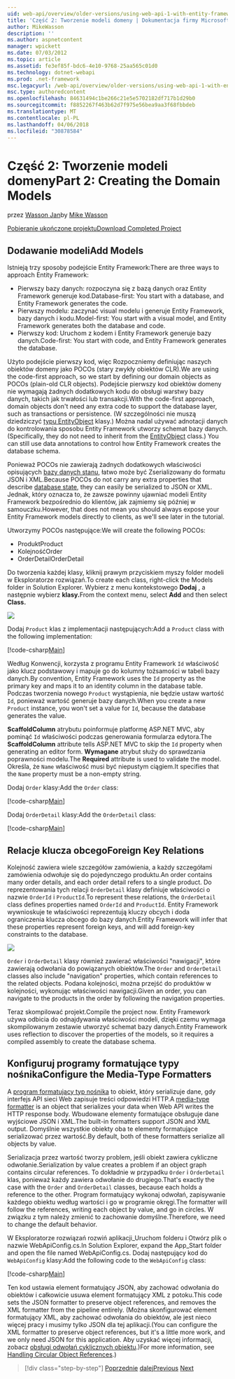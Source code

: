 ```yaml
---
uid: web-api/overview/older-versions/using-web-api-1-with-entity-framework-5/using-web-api-with-entity-framework-part-2
title: 'Część 2: Tworzenie modeli domeny | Dokumentacja firmy Microsoft'
author: MikeWasson
description: ''
ms.author: aspnetcontent
manager: wpickett
ms.date: 07/03/2012
ms.topic: article
ms.assetid: fe3ef85f-bdc6-4e10-9768-25aa565c01d0
ms.technology: dotnet-webapi
ms.prod: .net-framework
msc.legacyurl: /web-api/overview/older-versions/using-web-api-1-with-entity-framework-5/using-web-api-with-entity-framework-part-2
msc.type: authoredcontent
ms.openlocfilehash: 84631494c1be266c21e5e5702182df717b1d29b0
ms.sourcegitcommit: f8852267f463b62d7f975e56bea9aa3f68fbbdeb
ms.translationtype: MT
ms.contentlocale: pl-PL
ms.lasthandoff: 04/06/2018
ms.locfileid: "30878584"
---
```

<a name="part-2-creating-the-domain-models"></a><span data-ttu-id="30cf9-102">Część 2: Tworzenie modeli domeny</span><span class="sxs-lookup"><span data-stu-id="30cf9-102">Part 2: Creating the Domain Models</span></span>
====================
<span data-ttu-id="30cf9-103">przez [Wasson Jan](https://github.com/MikeWasson)</span><span class="sxs-lookup"><span data-stu-id="30cf9-103">by [Mike Wasson](https://github.com/MikeWasson)</span></span>

[<span data-ttu-id="30cf9-104">Pobieranie ukończone projektu</span><span class="sxs-lookup"><span data-stu-id="30cf9-104">Download Completed Project</span></span>](http://code.msdn.microsoft.com/ASP-NET-Web-API-with-afa30545)

## <a name="add-models"></a><span data-ttu-id="30cf9-105">Dodawanie modeli</span><span class="sxs-lookup"><span data-stu-id="30cf9-105">Add Models</span></span>

<span data-ttu-id="30cf9-106">Istnieją trzy sposoby podejście Entity Framework:</span><span class="sxs-lookup"><span data-stu-id="30cf9-106">There are three ways to approach Entity Framework:</span></span>

- <span data-ttu-id="30cf9-107">Pierwszy bazy danych: rozpoczyna się z bazą danych oraz Entity Framework generuje kod.</span><span class="sxs-lookup"><span data-stu-id="30cf9-107">Database-first: You start with a database, and Entity Framework generates the code.</span></span>
- <span data-ttu-id="30cf9-108">Pierwszy modelu: zaczynać visual modelu i generuje Entity Framework, bazy danych i kodu.</span><span class="sxs-lookup"><span data-stu-id="30cf9-108">Model-first: You start with a visual model, and Entity Framework generates both the database and code.</span></span>
- <span data-ttu-id="30cf9-109">Pierwszy kod: Uruchom z kodem i Entity Framework generuje bazy danych.</span><span class="sxs-lookup"><span data-stu-id="30cf9-109">Code-first: You start with code, and Entity Framework generates the database.</span></span>

<span data-ttu-id="30cf9-110">Użyto podejście pierwszy kod, więc Rozpoczniemy definiując naszych obiektów domeny jako POCOs (stary zwykły obiektów CLR).</span><span class="sxs-lookup"><span data-stu-id="30cf9-110">We are using the code-first approach, so we start by defining our domain objects as POCOs (plain-old CLR objects).</span></span> <span data-ttu-id="30cf9-111">Podejście pierwszy kod obiektów domeny nie wymagają żadnych dodatkowych kodu do obsługi warstwy bazy danych, takich jak trwałości lub transakcji.</span><span class="sxs-lookup"><span data-stu-id="30cf9-111">With the code-first approach, domain objects don't need any extra code to support the database layer, such as transactions or persistence.</span></span> <span data-ttu-id="30cf9-112">(W szczególności nie muszą dziedziczyć [typu EntityObject](https://msdn.microsoft.com/library/system.data.objects.dataclasses.entityobject.aspx) klasy.) Można nadal używać adnotacji danych do kontrolowania sposobu Entity Framework utworzy schemat bazy danych.</span><span class="sxs-lookup"><span data-stu-id="30cf9-112">(Specifically, they do not need to inherit from the [EntityObject](https://msdn.microsoft.com/library/system.data.objects.dataclasses.entityobject.aspx) class.) You can still use data annotations to control how Entity Framework creates the database schema.</span></span>

<span data-ttu-id="30cf9-113">Ponieważ POCOs nie zawierają żadnych dodatkowych właściwości opisujących [bazy danych stanu](https://msdn.microsoft.com/library/system.data.entitystate.aspx), łatwo może być Zserializowany do formatu JSON i XML.</span><span class="sxs-lookup"><span data-stu-id="30cf9-113">Because POCOs do not carry any extra properties that describe [database state](https://msdn.microsoft.com/library/system.data.entitystate.aspx), they can easily be serialized to JSON or XML.</span></span> <span data-ttu-id="30cf9-114">Jednak, który oznacza to, że zawsze powinny ujawniać modeli Entity Framework bezpośrednio do klientów, jak zajmiemy się później w samouczku.</span><span class="sxs-lookup"><span data-stu-id="30cf9-114">However, that does not mean you should always expose your Entity Framework models directly to clients, as we'll see later in the tutorial.</span></span>

<span data-ttu-id="30cf9-115">Utworzymy POCOs następujące:</span><span class="sxs-lookup"><span data-stu-id="30cf9-115">We will create the following POCOs:</span></span>

- <span data-ttu-id="30cf9-116">Produkt</span><span class="sxs-lookup"><span data-stu-id="30cf9-116">Product</span></span>
- <span data-ttu-id="30cf9-117">Kolejność</span><span class="sxs-lookup"><span data-stu-id="30cf9-117">Order</span></span>
- <span data-ttu-id="30cf9-118">OrderDetail</span><span class="sxs-lookup"><span data-stu-id="30cf9-118">OrderDetail</span></span>

<span data-ttu-id="30cf9-119">Do tworzenia każdej klasy, kliknij prawym przyciskiem myszy folder modeli w Eksploratorze rozwiązań.</span><span class="sxs-lookup"><span data-stu-id="30cf9-119">To create each class, right-click the Models folder in Solution Explorer.</span></span> <span data-ttu-id="30cf9-120">Wybierz z menu kontekstowego **Dodaj** , a następnie wybierz **klasy.**</span><span class="sxs-lookup"><span data-stu-id="30cf9-120">From the context menu, select **Add** and then select **Class.**</span></span>

![](using-web-api-with-entity-framework-part-2/_static/image1.png)

<span data-ttu-id="30cf9-121">Dodaj `Product` klas z implementacji następujących:</span><span class="sxs-lookup"><span data-stu-id="30cf9-121">Add a `Product` class with the following implementation:</span></span>

[!code-csharp[Main](using-web-api-with-entity-framework-part-2/samples/sample1.cs)]

<span data-ttu-id="30cf9-122">Według Konwencji, korzysta z programu Entity Framework `Id` właściwość jako klucz podstawowy i mapuje go do kolumny tożsamości w tabeli bazy danych.</span><span class="sxs-lookup"><span data-stu-id="30cf9-122">By convention, Entity Framework uses the `Id` property as the primary key and maps it to an identity column in the database table.</span></span> <span data-ttu-id="30cf9-123">Podczas tworzenia nowego `Product` wystąpienia, nie będzie ustaw wartość `Id`, ponieważ wartość generuje bazy danych.</span><span class="sxs-lookup"><span data-stu-id="30cf9-123">When you create a new `Product` instance, you won't set a value for `Id`, because the database generates the value.</span></span>

<span data-ttu-id="30cf9-124">**ScaffoldColumn** atrybutu poinformuje platformę ASP.NET MVC, aby pominąć `Id` właściwości podczas generowania formularza edytora.</span><span class="sxs-lookup"><span data-stu-id="30cf9-124">The **ScaffoldColumn** attribute tells ASP.NET MVC to skip the `Id` property when generating an editor form.</span></span> <span data-ttu-id="30cf9-125">**Wymagane** atrybut służy do sprawdzania poprawności modelu.</span><span class="sxs-lookup"><span data-stu-id="30cf9-125">The **Required** attribute is used to validate the model.</span></span> <span data-ttu-id="30cf9-126">Określa, że `Name` właściwość musi być niepustym ciągiem.</span><span class="sxs-lookup"><span data-stu-id="30cf9-126">It specifies that the `Name` property must be a non-empty string.</span></span>

<span data-ttu-id="30cf9-127">Dodaj `Order` klasy:</span><span class="sxs-lookup"><span data-stu-id="30cf9-127">Add the `Order` class:</span></span>

[!code-csharp[Main](using-web-api-with-entity-framework-part-2/samples/sample2.cs)]

<span data-ttu-id="30cf9-128">Dodaj `OrderDetail` klasy:</span><span class="sxs-lookup"><span data-stu-id="30cf9-128">Add the `OrderDetail` class:</span></span>

[!code-csharp[Main](using-web-api-with-entity-framework-part-2/samples/sample3.cs)]

## <a name="foreign-key-relations"></a><span data-ttu-id="30cf9-129">Relacje klucza obcego</span><span class="sxs-lookup"><span data-stu-id="30cf9-129">Foreign Key Relations</span></span>

<span data-ttu-id="30cf9-130">Kolejność zawiera wiele szczegółów zamówienia, a każdy szczegółami zamówienia odwołuje się do pojedynczego produktu.</span><span class="sxs-lookup"><span data-stu-id="30cf9-130">An order contains many order details, and each order detail refers to a single product.</span></span> <span data-ttu-id="30cf9-131">Do reprezentowania tych relacji `OrderDetail` klasy definiuje właściwości o nazwie `OrderId` i `ProductId`.</span><span class="sxs-lookup"><span data-stu-id="30cf9-131">To represent these relations, the `OrderDetail` class defines properties named `OrderId` and `ProductId`.</span></span> <span data-ttu-id="30cf9-132">Entity Framework wywnioskuje te właściwości reprezentują kluczy obcych i doda ograniczenia klucza obcego do bazy danych.</span><span class="sxs-lookup"><span data-stu-id="30cf9-132">Entity Framework will infer that these properties represent foreign keys, and will add foreign-key constraints to the database.</span></span>

![](using-web-api-with-entity-framework-part-2/_static/image2.png)

<span data-ttu-id="30cf9-133">`Order` i `OrderDetail` klasy również zawierać właściwości "nawigacji", które zawierają odwołania do powiązanych obiektów.</span><span class="sxs-lookup"><span data-stu-id="30cf9-133">The `Order` and `OrderDetail` classes also include "navigation" properties, which contain references to the related objects.</span></span> <span data-ttu-id="30cf9-134">Podana kolejności, można przejść do produktów w kolejności, wykonując właściwości nawigacji.</span><span class="sxs-lookup"><span data-stu-id="30cf9-134">Given an order, you can navigate to the products in the order by following the navigation properties.</span></span>

<span data-ttu-id="30cf9-135">Teraz skompilować projekt.</span><span class="sxs-lookup"><span data-stu-id="30cf9-135">Compile the project now.</span></span> <span data-ttu-id="30cf9-136">Entity Framework używa odbicia do odnajdywania właściwości modeli, dzięki czemu wymaga skompilowanym zestawie utworzyć schemat bazy danych.</span><span class="sxs-lookup"><span data-stu-id="30cf9-136">Entity Framework uses reflection to discover the properties of the models, so it requires a compiled assembly to create the database schema.</span></span>

## <a name="configure-the-media-type-formatters"></a><span data-ttu-id="30cf9-137">Konfiguruj programy formatujące typy nośnika</span><span class="sxs-lookup"><span data-stu-id="30cf9-137">Configure the Media-Type Formatters</span></span>

<span data-ttu-id="30cf9-138">A [program formatujący typ nośnika](../../formats-and-model-binding/media-formatters.md) to obiekt, który serializuje dane, gdy interfejs API sieci Web zapisuje treści odpowiedzi HTTP.</span><span class="sxs-lookup"><span data-stu-id="30cf9-138">A [media-type formatter](../../formats-and-model-binding/media-formatters.md) is an object that serializes your data when Web API writes the HTTP response body.</span></span> <span data-ttu-id="30cf9-139">Wbudowane elementy formatujące obsługuje dane wyjściowe JSON i XML.</span><span class="sxs-lookup"><span data-stu-id="30cf9-139">The built-in formatters support JSON and XML output.</span></span> <span data-ttu-id="30cf9-140">Domyślnie wszystkie obiekty oba te elementy formatujące serializować przez wartość.</span><span class="sxs-lookup"><span data-stu-id="30cf9-140">By default, both of these formatters serialize all objects by value.</span></span>

<span data-ttu-id="30cf9-141">Serializacja przez wartość tworzy problem, jeśli obiekt zawiera cykliczne odwołanie.</span><span class="sxs-lookup"><span data-stu-id="30cf9-141">Serialization by value creates a problem if an object graph contains circular references.</span></span> <span data-ttu-id="30cf9-142">To dokładnie w przypadku `Order` i `OrderDetail` klas, ponieważ każdy zawiera odwołanie do drugiego.</span><span class="sxs-lookup"><span data-stu-id="30cf9-142">That's exactly the case with the `Order` and `OrderDetail` classes, because each holds a reference to the other.</span></span> <span data-ttu-id="30cf9-143">Program formatujący wykonaj odwołań, zapisywanie każdego obiektu według wartości i go w programie okręgi.</span><span class="sxs-lookup"><span data-stu-id="30cf9-143">The formatter will follow the references, writing each object by value, and go in circles.</span></span> <span data-ttu-id="30cf9-144">W związku z tym należy zmienić to zachowanie domyślne.</span><span class="sxs-lookup"><span data-stu-id="30cf9-144">Therefore, we need to change the default behavior.</span></span>

<span data-ttu-id="30cf9-145">W Eksploratorze rozwiązań rozwiń aplikacji\_Uruchom folderu i Otwórz plik o nazwie WebApiConfig.cs.</span><span class="sxs-lookup"><span data-stu-id="30cf9-145">In Solution Explorer, expand the App\_Start folder and open the file named WebApiConfig.cs.</span></span> <span data-ttu-id="30cf9-146">Dodaj następujący kod do `WebApiConfig` klasy:</span><span class="sxs-lookup"><span data-stu-id="30cf9-146">Add the following code to the `WebApiConfig` class:</span></span>

[!code-csharp[Main](using-web-api-with-entity-framework-part-2/samples/sample4.cs?highlight=11)]

<span data-ttu-id="30cf9-147">Ten kod ustawia element formatujący JSON, aby zachować odwołania do obiektów i całkowicie usuwa element formatujący XML z potoku.</span><span class="sxs-lookup"><span data-stu-id="30cf9-147">This code sets the JSON formatter to preserve object references, and removes the XML formatter from the pipeline entirely.</span></span> <span data-ttu-id="30cf9-148">(Można skonfigurować element formatujący XML, aby zachować odwołania do obiektów, ale jest nieco więcej pracy i musimy tylko JSON dla tej aplikacji.</span><span class="sxs-lookup"><span data-stu-id="30cf9-148">(You can configure the XML formatter to preserve object references, but it's a little more work, and we only need JSON for this application.</span></span> <span data-ttu-id="30cf9-149">Aby uzyskać więcej informacji, zobacz [obsługi odwołań cyklicznych obiektu](../../formats-and-model-binding/json-and-xml-serialization.md#handling_circular_object_references).)</span><span class="sxs-lookup"><span data-stu-id="30cf9-149">For more information, see [Handling Circular Object References](../../formats-and-model-binding/json-and-xml-serialization.md#handling_circular_object_references).)</span></span>

> [!div class="step-by-step"]
> <span data-ttu-id="30cf9-150">[Poprzednie](using-web-api-with-entity-framework-part-1.md)
> [dalej](using-web-api-with-entity-framework-part-3.md)</span><span class="sxs-lookup"><span data-stu-id="30cf9-150">[Previous](using-web-api-with-entity-framework-part-1.md)
[Next](using-web-api-with-entity-framework-part-3.md)</span></span>

